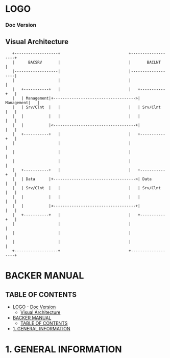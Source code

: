 # LOGO


### Doc Version

## Visual Architecture



       +-------------------+                              +-------------------+
       |      BACSRV       |                              |       BACLNT      |
       |-------------------|                              |-------------------|
       |                   |                              |                   |
       |   +-----------+   |                              |   +-----------+   |
       |   | Management|+------------------------------------>| Management|   |
       |   | Srv/Clnt  |   |                              |   | Srv/Clnt  |   |
       |   |           |   |                              |   |           |   |
       |   |           |<------------------------------------+|           |   |
       |   +-----------+   |                              |   +-----------+   |
       |                   |                              |                   |
       |                   |                              |                   |
       |                   |                              |                   |
       |   +-----------+   |                              |   +-----------+   |
       |   | Data      |+------------------------------------>| Data      |   |
       |   | Srv/Clnt  |   |                              |   | Srv/Clnt  |   |
       |   |           |   |                              |   |           |   |
       |   |           |<------------------------------------+|           |   |
       |   +-----------+   |                              |   +-----------+   |
       |                   |                              |                   |
       |                   |                              |                   |
       |                   |                              |                   |
       +-------------------+                              +-------------------+


# BACKER MANUAL

## TABLE OF CONTENTS

<!-- TOC -->

- [LOGO](#logo)
        - [Doc Version](#doc-version)
    - [Visual Architecture](#visual-architecture)
- [BACKER MANUAL](#backer-manual)
    - [TABLE OF CONTENTS](#table-of-contents)
- [1. GENERAL INFORMATION](#1-general-information)

<!-- /TOC -->

# 1. GENERAL INFORMATION
